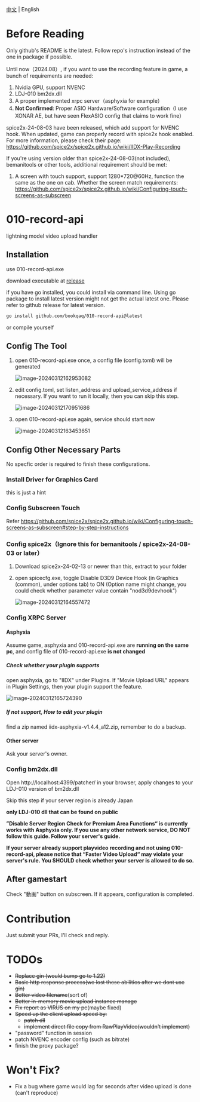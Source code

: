 [中文](./README-zh.md) | English

# Before Reading

Only github's README is the latest. Follow repo's instruction instead of the one in package if possible.

Until now（2024.08）, if you want to use the recording feature in game, a bunch of requirements are needed:

1. Nvidia GPU, support NVENC
2. LDJ-010 bm2dx.dll
3. A proper implemented xrpc server（asphyxia for example）
4. **Not Confirmed**: Proper ASIO Hardware/Software configuration（I use XONAR AE, but have seen FlexASIO config that claims to work fine）

spice2x-24-08-03 have been released, which add support for NVENC hook. When updated, game can properly record with spice2x hook enabled. For more information, please check their page: https://github.com/spice2x/spice2x.github.io/wiki/IIDX-Play-Recording

If you're using version older than spice2x-24-08-03(not included), bemanitools or other tools, additional requirement should be met:

1. A screen with touch support, support 1280*720@60Hz, function the same as the one on cab. Whether the screen match requirements:  https://github.com/spice2x/spice2x.github.io/wiki/Configuring-touch-screens-as-subscreen

# 010-record-api

lightning model video upload handler

## Installation

use 010-record-api.exe

download executable at [release](https://github.com/bookqaq/010-record-api/releases/)

if you have go installed, you could install via command line. Using go package to install latest version might not get the actual latest one. Please refer to github release for latest version.

```bash
go install github.com/bookqaq/010-record-api@latest
```

or compile yourself

## Config The Tool

1. open 010-record-api.exe once, a config file (config.toml) will be generated

   ![image-20240312162953082](https://github.com/bookqaq/010-record-api/blob/images/image-20240312162953082.png?raw=true)

2. edit config.toml, set listen_address and upload_service_address if necessary. If you want to run it locally, then you can skip this step.

   ![image-20240312170951686](https://github.com/bookqaq/010-record-api/blob/images/image-20240313170201467.png?raw=true)

3. open 010-record-api.exe again, service should start now

   ![image-20240312163453651](https://github.com/bookqaq/010-record-api/blob/images/image-20240312163453651.png?raw=true)

## Config Other Necessary Parts

No specfic order is required to finish these configurations.

### Install Driver for Graphics Card

this is just a hint

### Config Subscreen Touch

Refer https://github.com/spice2x/spice2x.github.io/wiki/Configuring-touch-screens-as-subscreen#step-by-step-instructions

### Config spice2x（Ignore this for bemanitools / spice2x-24-08-03 or later）

1. Download spice2x-24-02-13 or newer than this, extract to your folder

2. open spicecfg.exe, toggle Disable D3D9 Device Hook (in Graphics (common), under options tab) to ON (Option name might change, you could check whether parameter value contain "nod3d9devhook")

   ![image-20240312164557472](https://github.com/bookqaq/010-record-api/blob/images/image-20240312164557472.png?raw=true)

### Config XRPC Server

#### Asphyxia

Assume game, asphyxia and 010-record-api.exe are **running on the same pc**, and config file of 010-record-api.exe **is not changed**

##### Check whether your plugin supports

open asphyxia, go to "IIDX" under Plugins. If "Movie Upload URL" appears in Plugin Settings, then your plugin support the feature.

![image-20240312165724390](https://github.com/bookqaq/010-record-api/blob/images/image-20240312165724390.png?raw=true)

##### If not support, How to edit your plugin

find a zip named iidx-asphyxia-v1.4.4_a12.zip, remember to do a backup.

#### Other server

Ask your server's owner.

### Config bm2dx.dll

Open http://localhost:4399/patcher/ in your browser, apply changes to your LDJ-010 version of bm2dx.dll

Skip this step if your server region is already Japan

**only LDJ-010 dll that can be found on public**

**”Disable Server Region Check for Premium Area Functions“ is currently works with Asphyxia only. If you use any other network service, DO NOT follow this guide. Follow your server's guide.**

**If your server already support playvideo recording and not using 010-record-api, please notice that “Faster Video Upload“ may violate your server's rule. You SHOULD check whether your server is allowed to do so.**

## After gamestart

Check "動画" button on subscreen. If it appears,  configuration is completed.

# Contribution

Just submit your PRs, I'll check and reply.

# TODOs

- ~~Replace gin (would bump go to 1.22)~~
- ~~Basic http response process(we lost these abilities after we dont use gin)~~
- ~~Better video filename~~(sort of)
- ~~Better in-memory movie upload instance manage~~
- ~~Fix report as VIRUS on my pc~~(maybe fixed)
- ~~Speed up the client upload speed by:~~
   - ~~patch dll~~
   - ~~implement direct file copy from RawPlayVideo(wouldn't implement)~~
- "password" function in session
- patch NVENC encoder config (such as bitrate)
- finish the proxy package?

# Won't Fix?
- Fix a bug where game would lag for seconds after video upload is done (can't reproduce)

